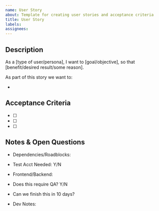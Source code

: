 ```yaml
---
name: User Story
about: Template for creating user stories and acceptance criteria 
title: User Story
labels: 
assignees:
---
```


<!-- Please fill out all of the relevant sections of this template. Please do not delete any areas of this template. The tickets can be updated as the sections are finished and any section that doesn't need to have info should be labeled as NA -->

## Description
<!-- Goal of these tickets:  Provide general explanation of a the feature written from the perspective of the end user or customer. -->  

As a [type of user/persona], I want to [goal/objective], so that [benefit/desired result/some reason].


As part of this story we want to: <!-- List the desired outcome(s) for this ticket -->  

- 


## Acceptance Criteria
<!-- Add a checkbox for each item required to fulfill the user story/issue. 
E.g Verify that XYZ, Create XYZ -->  

- [ ]

- [ ]

- [ ]


## Notes & Open Questions

- Dependencies/Roadblocks:
- Test Acct Needed: Y/N
- Frontend/Backend:
- Does this require QA? Y/N
- Can we finish this in 10 days?

- Dev Notes: 
